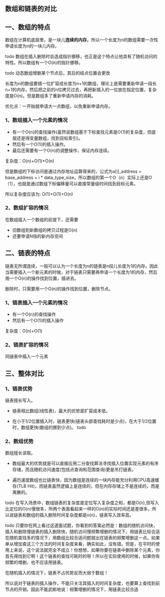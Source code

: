 ## 数组和链表的对比

## 一、数组的特点
数组在计算机底层里，是一块儿**连续的内存**。所以一个长度为n的数组需要一次性申请长度为n的一块儿内存。

todo
数组在插入删除时会造成指针挪移，也正是这个特点让他具有了随机访问的特性。所以数组有一个O(n)的指针挪移。

todo 动态数组增删某个节点后，其后的结点位置会更改

长度为n的数组要插一位扩容成长度为n+1的数组，理论上是需要重新申请一段长n+1的内存，然后把之前的n位拷贝过去，再把新插入的一位放在指定位置，复杂度是O(n)。但是数组多了重新申请内存的消耗。

优化点：一开始就申请大一点数组，以免重新申请内存。

### 1、数组插入一个元素的情况
* 有一个O(n)的查找操作(虽然说数组基于下标查找元素是O(1)的复杂度，但底层还是得变量数组，找到目标索引)。
* 然后有一个O(1)的插入操作。
* 最后还需要有一个O(n)的调整操作，保证内存连续。

复杂度：O(n)+O(1)+O(n)

但是数组的下标访问是通过内存地址运算得来的，公式为a[i]_address = base_address + i * data_type_size，所以数组的第一个O（n）实际上还是O（1），也就是通过数组下标偏移量可以直接常量级时间找到目标元素。

所以复杂度应该为: O(1)+O(1)+O(n)

### 2、数组扩容的情况
在数组插入一个数组的前提下，还需要
* 旧数组到新数组的拷贝过程是O(n)
* 还要申请N倍的新内存空间

## 二、链表的特点
链表无所谓连续，一般可以认为一个长度为n的链表是n段儿长度为1的内存。因此当需要插入一个新元素的时候，对于链表只需要再申请一个长度为1的内存，然后用一个O(n)的操作找到位置，插进去。

删除时，只需要用一个O(n)的操作找到位置，删除节点。

### 1、链表插入一个元素的情况
* 有一个O(n)的查找操作
* 然后有一个O(1)的插入操作

复杂度：O(n)+O(1)

### 2、链表扩容的情况
同链表中插入一个元素

## 三、整体对比

### 1、链表优势
链表擅长写入。

* 链表相比数组(线性表)，最大的优势是扩容成本低。


* 在小于1/2位置插入时，链表更快(链表头部查找耗时是少点)，在大于1/2位置时，数组更快(数组的挪到少点)。 todo

### 2、数组优势
数组擅长读取。

* 数组最大的优势就是可以直接应用二分查找算法寻找插入位置实现元素的有序存储，而且随机访问速度(包括点查询和范围查询)更是吊打链表。

* 遍历速度数组也比链表快，因为数组是连续的一块内存能充分利用CPU高速缓存(TLB Hit)，而链表虽然逻辑上是连续的，但在内存存储上不是连续的，而是离散的。


todo
在写入场景中，数组链表的复杂度是定位写入复杂度之和，都是O(n),但写入比定位的O(n)慢很多，所两个表面看起来一样的O(n)的实际时间还是差很多，所以说链表和数组的插入删除时间复杂度都是o(n)，链表写入效率高。


todo
只要你在网上看过这道面试题，你看到的答案必然是：数组的随机访问快，插入和删除慢链表的插入删除快，随机访问慢频繁增删的情况下，用链表比较合适在随机查找多的情况下，用数组比较合适问题就出在链表的频繁增删这一点。如果单从增加查这三个方法的时间复杂度来看，确实如此，没有错。但是，在平时的使用上来说，这个说法就完全不成立！你想想，如果你要在链表中删除某个元素，你首先得找到它啊！这个链表的查找可耗时的呀！所以在实际使用的时候，如果你有频繁的增删，也不应该用链表。

在随机插入的情况下，链表不占优势反而大弱于数组！

所以说对于链表的插入操作，不能只关注其插入的时间复杂度，也要算上查找到前节点的开销，因此不能武断地说：频繁增删的情况下，用链表比较合适
